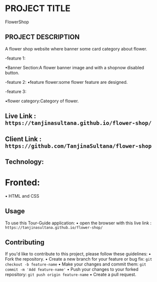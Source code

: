 # PROJECT TITLE
 FlowerShop
## PROJECT DESCRIPTION

A flower shop website where banner some card category about flower.

-feature 1:

•Banner Section:A flower banner image and with a shopnow disabled button.

-feature 2: 
•feature flower:some flower feature are designed.

-feature 3:

•flower category:Category of flower.


## Live Link :  `https://tanjinasultana.github.io/flower-shop/`
## Client Link : `https://github.com/TanjinaSultana/flower-shop`


## Technology: 
# Fronted:
• HTML and CSS


## Usage
To use this Tour-Guide application:
• open the browser with this live link :  `https://tanjinasultana.github.io/flower-shop/`


## Contributing
If you'd like to contribute to this project, please follow these guidelines:
• Fork the repository.
• Create a new branch for your feature or bug fix: `git checkout -b feature-name`
• Make your changes and commit them: `git commit -m 'Add feature-name'`
• Push your changes to your forked repository: `git push origin feature-name`
• Create a pull request.


